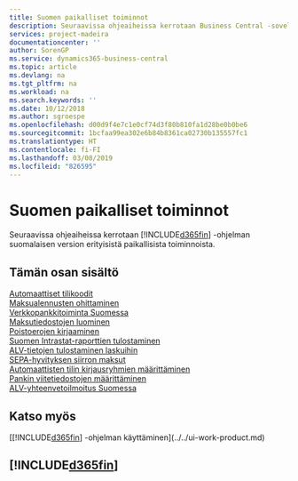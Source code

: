 ```yaml
---
title: Suomen paikalliset toiminnot
description: Seuraavissa ohjeaiheissa kerrotaan Business Central -sovelluksen suomalaisen version paikallisista toiminnoista.
services: project-madeira
documentationcenter: ''
author: SorenGP
ms.service: dynamics365-business-central
ms.topic: article
ms.devlang: na
ms.tgt_pltfrm: na
ms.workload: na
ms.search.keywords: ''
ms.date: 10/12/2018
ms.author: sgroespe
ms.openlocfilehash: d00d9f4e7c1e0cf74d3f80b810fa1d28be0b0be6
ms.sourcegitcommit: 1bcfaa99ea302e6b84b8361ca02730b135557fc1
ms.translationtype: HT
ms.contentlocale: fi-FI
ms.lasthandoff: 03/08/2019
ms.locfileid: "826595"
---
```

# <a name="finland-local-functionality"></a>Suomen paikalliset toiminnot
Seuraavissa ohjeaiheissa kerrotaan [!INCLUDE[d365fin](../../includes/d365fin_md.md)] -ohjelman suomalaisen version erityisistä paikallisista toiminnoista.  

## <a name="in-this-section"></a>Tämän osan sisältö  
[Automaattiset tilikoodit](automatic-account-codes.md)  
[Maksualennusten ohittaminen](how-to-disregard-payment-discounts.md)  
[Verkkopankkitoiminta Suomessa](electronic-banking-in-finland.md)  
[Maksutiedostojen luominen](how-to-generate-payment-files.md)  
[Poistoerojen kirjaaminen](posting-depreciation-differences.md)  
[Suomen Intrastat-raporttien tulostaminen](how-to-print-finnish-intrastat-reports.md)  
[ALV-tietojen tulostaminen laskuihin](how-to-print-vat-information-on-invoices.md)  
[SEPA-hyvityksen siirron maksut](sepa-credit-transfer-payments.md)  
[Automaattisten tilin kirjausryhmien määrittäminen](how-to-set-up-automatic-account-posting-groups.md)  
[Pankin viitetiedostojen määrittäminen](how-to-set-up-bank-reference-files.md)  
[ALV-yhteenvetoilmoitus Suomessa](vat-vies-declaration-in-finland.md)

## <a name="see-also"></a>Katso myös
[[!INCLUDE[d365fin](../../includes/d365fin_md.md)] -ohjelman käyttäminen](../../ui-work-product.md)     

## [!INCLUDE[d365fin](../../includes/free_trial_md.md)]  
